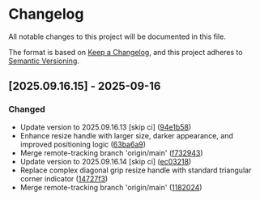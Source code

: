 # Changelog

All notable changes to this project will be documented in this file.

The format is based on [Keep a Changelog](https://keepachangelog.com/en/1.0.0/),
and this project adheres to [Semantic Versioning](https://semver.org/spec/v2.0.0.html).

## [2025.09.16.15] - 2025-09-16

### Changed

* Update version to 2025.09.16.13 [skip ci] ([94e1b58](https://github.com/N6REJ/bears_aichatbot/commit/94e1b58))
* Enhance resize handle with larger size, darker appearance, and improved positioning logic ([63ba6a9](https://github.com/N6REJ/bears_aichatbot/commit/63ba6a9))
* Merge remote-tracking branch 'origin/main' ([f732943](https://github.com/N6REJ/bears_aichatbot/commit/f732943))
* Update version to 2025.09.16.14 [skip ci] ([ec03218](https://github.com/N6REJ/bears_aichatbot/commit/ec03218))
* Replace complex diagonal grip resize handle with standard triangular corner indicator ([14727f3](https://github.com/N6REJ/bears_aichatbot/commit/14727f3))
* Merge remote-tracking branch 'origin/main' ([1182024](https://github.com/N6REJ/bears_aichatbot/commit/1182024))

